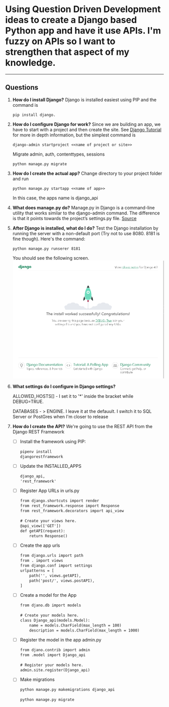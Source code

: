 # Using Question Driven Development ideas to create a Django based Python app and have it use APIs. I'm fuzzy on APIs so I want to strengthen that aspect of my knowledge. #
---

## Questions ##

1. **How do I install Django?**
    Django is installed easiest using PIP and the command is 
    
    ```
    pip install django.
    ```

2. **How do I configure Django for work?**
    Since we are building an app, we have to start with a project and then create the site. See [Django Tutorial](https://docs.djangoproject.com/en/4.2/intro/tutorial01/) for more in depth information, but the simplest command is 

    ```
    django-admin startproject <<name of project or site>>
    ```
    Migrate admin, auth, contenttypes, sessions
    ```
    python manage.py migrate
    ```


3. **How do I create the actual app?**
    Change directory to your project folder and run

    ```
    python manage.py startapp <<name of app>>
    ```
    In this case, the apps name is django_api

4. **What does manage.py do?**
    Manage.py in Django is a command-line utility that works similar to the django-admin command. The difference is that it points towards the project’s settings.py file. [Source](https://www.geeksforgeeks.org/custom-django-management-commands/)

5. **After Django is installed, what do I do?**
    Test the Django installation by running the server with a non-default port (Try not to use 8080. 8181 is fine though). Here's the command:
    ```
    python manage.py runserer 8181
    ```
    You should see the following screen.
    ![Success!](./img/success.PNG)

5. **What settings do I configure in Django settings?**

    ALLOWED_HOSTS[] - I set it to '*' inside the bracket while DEBUG=TRUE. 

    DATABASES - > ENGINE. I leave it at the defauult. I switch it to SQL Server or PostGres when I'm closer to release

6. **How do I create the API?**
    We're going to use the REST API from the Django REST Framework

    - [ ] Install the framework using PIP:

        ```
        pipenv install
        djangorestframework
        ```
    - [ ] Update the INSTALLED_APPS
        ```
        django_api,
        'rest_framework'
        ```
    - [ ] Register App URLs in urls.py
        ```
        from django.shortcuts import render
        from rest_framework.response import Response
        from rest_framework.decorators import api_view
         
        # Create your views here.
        @api_view(['GET'])
        def getAPI(request):
            return Response()
        ```
    - [ ] Create the app urls
        ```
        from django.urls import path
        from . import views
        from django.conf import settings
        urlpatterns = [            
            path('', views.getAPI),            
            path('post/', views.postAPI),
        ]
        ```
    - [ ] Create a model for the App
        ```
        from djano.db import models

        # Create your models here.
        class Django_api(models.Model):
            name = models.CharField(max_length = 100)
            description = models.CharField(max_length = 1000)
        ```
    - [ ] Register the model in the app admin.py
        ```
        from djano.contrib import admin
        from .model import Django_api

        # Register your models here.
        admin.site.register(Django_api)
        ```
    - [ ] Make migrations
        ```
        python manage.py makemigrations django_api

        python manage.py migrate
        ```

    



